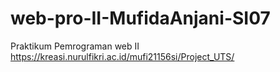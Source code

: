 # web-pro-II-MufidaAnjani-SI07
Praktikum Pemrograman web II
https://kreasi.nurulfikri.ac.id/mufi21156si/Project_UTS/

